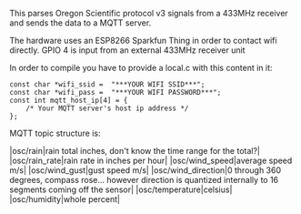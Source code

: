This parses Oregon Scientific protocol v3 signals from a 433MHz receiver and sends the 
data to a MQTT server. 

The hardware uses an ESP8266 Sparkfun Thing in order to contact
wifi directly. GPIO 4 is input from an external 433MHz receiver unit


In order to compile you have to provide a local.c with this content in it:

```
const char *wifi_ssid =  "***YOUR WIFI SSID***";
const char *wifi_pass =  "***YOUR WIFI PASSWORD***";
const int mqtt_host_ip[4] = {
    /* Your MQTT server's host ip address */
};
```


MQTT topic structure is:

|osc/rain|rain total inches, don't know the time range for the total?|
|osc/rain_rate|rain rate in inches per hour|
|osc/wind_speed|average speed m/s|
|osc/wind_gust|gust speed m/s|
|osc/wind_direction|0 through 360 degrees, compass rose... however direction is quantized internally to 16 segments coming off the sensor|
|osc/temperature|celsius|
|osc/humidity|whole percent|
